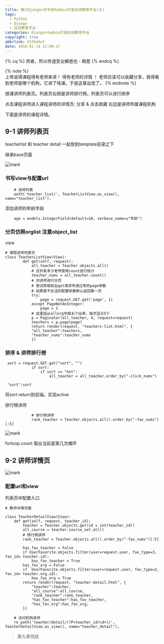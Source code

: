 ```yaml
---
title: 强力Django+杀手级Xadmin打造在线教育平台(九)
tags:
  - Python
  - Django
  - 在线教育平台
categories: Django+Xadmin打造在线教育平台
copyright: true
abbrlink: 83fbe6af
date: 2018-01-14 22:09:17
---
```


{% cq %} 师者，所以传道受业解惑也 - 韩愈 {% endcq %}

{% note  %}  
上帝说得课程得有老师来讲！ 得有老师的详情 ！
老师应该可以收藏分享，我得看到老师是哪个机构，它讲了啥课。于是这章出现了。
{% endnote %}

<!--more-->

授课讲师列表页。列表页右侧是讲师排行榜。列表页可以进行排序

点击课程讲师进入课程讲师的详情页: 分享 & 点击收藏 右边是讲师所属课程机构

下面是讲师的课程详情。


## 9-1 讲师列表页

teacherlist 和 teacher detail 一起放到template目录之下

继承base页面

![mark](http://myphoto.mtianyan.cn/blog/180113/ljke7AEDjj.png?imageslim)

### 书写view与配置url

```
    # 讲师列表
    path('teacher_list/', TeacherListView.as_view(), name="teacher_list"),
```

添加讲师的年龄字段

```
    age = models.IntegerField(default=18, verbose_name=u"年龄")
```

### 分页仿照orglist 注意object_list

view

```
# 课程讲师列表页
class TeacherListView(View):
        def get(self, request):
            all_teacher = Teacher.objects.all()
            # 总共有多少老师使用count进行统计
            teacher_nums = all_teacher.count()
            # 对讲师进行分页
            # 尝试获取前台get请求传递过来的page参数
            # 如果是不合法的配置参数默认返回第一页
            try:
                page = request.GET.get('page', 1)
            except PageNotAnInteger:
                page = 1
            # 这里指从allorg中取五个出来，每页显示5个
            p = Paginator(all_teacher, 4, request=request)
            teachers = p.page(page)
            return render(request, "teachers-list.html", {
            "all_teacher":teachers,
            "teacher_nums":teacher_nums
            })
```

### 排序 & 讲师排行榜

```
 sort = request.GET.get("sort", "")
            if sort:
                if sort == "hot":
                    all_teacher = all_teacher.order_by("-click_nums")
```

```
 "sort":sort
```

将sort return到前端。实现active

排行榜讲师

```
            # 排行榜讲师
            rank_teacher = Teacher.objects.all().order_by("-fav_nums")[:5]
```

![mark](http://myphoto.mtianyan.cn/blog/180114/k03L400l4c.png?imageslim)

forloop.count 取出当前是第几次循环

## 9-2 讲师详情页

![mark](http://myphoto.mtianyan.cn/blog/180114/H49BkEleaA.png?imageslim)

### 配置url和view

列表页中配置入口


```
# 教师详情页面

class TeacherDetailView(View):
    def get(self, request, teacher_id):
        teacher = Teacher.objects.get(id = int(teacher_id))
        all_course = teacher.course_set.all()
        # 排行榜讲师
        rank_teacher = Teacher.objects.all().order_by("-fav_nums")[:5]

        has_fav_teacher = False
        if UserFavorite.objects.filter(user=request.user, fav_type=3, fav_id= teacher.id):
            has_fav_teacher = True
        has_fav_org = False
        if  UserFavorite.objects.filter(user=request.user, fav_type=2, fav_id= teacher.org.id):
            has_fav_org = True
        return render(request, "teacher-detail.html", {
            "teacher":teacher,
            "all_course":all_course,
            "rank_teacher":rank_teacher,
            "has_fav_teacher":has_fav_teacher,
            "has_fav_org":has_fav_org,
        })

```

```
    # 访问机构讲师
    re_path('teacher/detail/(?P<teacher_id>\d+)/', TeacherDetailView.as_view(), name="teacher_detail"),
```

>第九章完结

